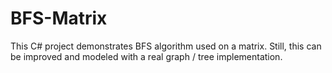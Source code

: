 # BFS-Matrix
This C# project demonstrates BFS algorithm used on a matrix.
Still, this can be improved and modeled with a real graph / tree implementation.
